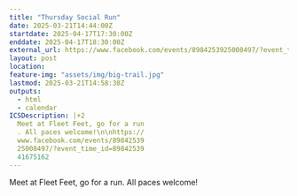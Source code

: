 ```yaml
---
title: "Thursday Social Run"
date: 2025-03-21T14:44:00Z
startdate: 2025-04-17T17:30:00Z
enddate: 2025-04-17T18:30:00Z
external_url: https://www.facebook.com/events/8984253925008497/?event_time_id=8984253941675162
layout: post
location: 
feature-img: "assets/img/big-trail.jpg"
lastmod: 2025-03-21T14:58:38Z
outputs:
  - html
  - calendar
ICSDescription: |+2
  Meet at Fleet Feet, go for a run  . All paces welcome!\n\nhttps://  www.facebook.com/events/89842539  25008497/?event_time_id=89842539  41675162
---
```


Meet at Fleet Feet, go for a run. All paces welcome!<br>
  <br>
  
